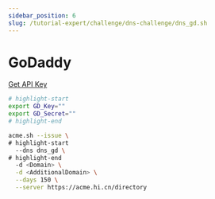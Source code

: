 ```yaml
---
sidebar_position: 6
slug: /tutorial-expert/challenge/dns-challenge/dns_gd.sh
---
```


# GoDaddy

<p><a href="https://developer.godaddy.com/keys" className="button button--secondary button--lg text--no-decoration">Get API Key</a></p>

```bash
# highlight-start
export GD_Key=""
export GD_Secret=""
# highlight-end

acme.sh --issue \
# highlight-start
  --dns dns_gd \
# highlight-end
  -d <Domain> \
  -d <AdditionalDomain> \
  --days 150 \
  --server https://acme.hi.cn/directory
```